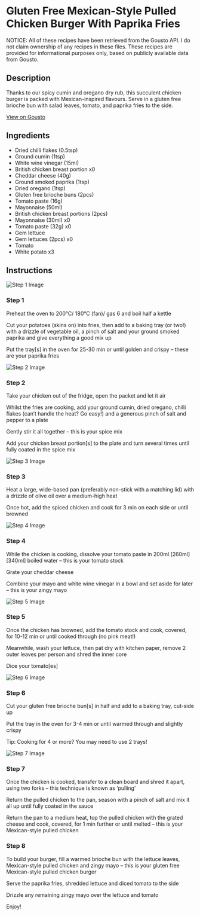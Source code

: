 # Gluten Free Mexican-Style Pulled Chicken Burger With Paprika Fries

NOTICE: All of these recipes have been retrieved from the Gousto API. I do not claim ownership of any recipes in these files. These recipes are provided for informational purposes only, based on publicly available data from Gousto.

## Description

Thanks to our spicy cumin and oregano dry rub, this succulent chicken burger is packed with Mexican-inspired flavours. Serve in a gluten free brioche bun with salad leaves, tomato, and paprika fries to the side.

[View on Gousto](https://www.gousto.co.uk/recipes/cookbook/gluten-free-mexican-style-pulled-chicken-burger-with-paprika-fries)

## Ingredients

- Dried chilli flakes (0.5tsp)
- Ground cumin (1tsp)
- White wine vinegar (15ml)
- British chicken breast portion x0
- Cheddar cheese (40g)
- Ground smoked paprika (1tsp)
- Dried oregano (1tsp)
- Gluten free brioche buns (2pcs)
- Tomato paste (16g)
- Mayonnaise (50ml)
- British chicken breast portions (2pcs)
- Mayonnaise (30ml) x0
- Tomato paste (32g) x0
- Gem lettuce
- Gem lettuces (2pcs) x0
- Tomato
- White potato x3

## Instructions

![Step 1 Image](https://production-media.gousto.co.uk/cms/recipe-step-image/step-1-1679664976621-x200.jpg)

### Step 1

Preheat the oven to 200°C/ 180°C (fan)/ gas 6 and boil half a kettle

Cut your potatoes (skins on) into fries, then add to a baking tray (or two!) with a drizzle of vegetable oil, a pinch of salt and your ground smoked paprika and give everything a good mix up

Put the tray[s] in the oven for 25-30 min or until golden and crispy – these are your paprika fries

![Step 2 Image](https://production-media.gousto.co.uk/cms/recipe-step-image/Step-2-1679664981332-x200.jpg)

### Step 2

Take your chicken out of the fridge, open the packet and let it air

Whilst the fries are cooking, add your ground cumin, dried oregano, chilli flakes (can’t handle the heat? Go easy!) and a generous pinch of salt and pepper to a plate

Gently stir it all together – this is your spice mix

Add your chicken breast portion[s] to the plate and turn several times until fully coated in the spice mix

![Step 3 Image](https://production-media.gousto.co.uk/cms/recipe-step-image/Step-3-1679664986146-x200.jpg)

### Step 3

Heat a large, wide-based pan (preferably non-stick with a matching lid) with a drizzle of olive oil over a medium-high heat

Once hot, add the spiced chicken and cook for 3 min on each side or until browned

![Step 4 Image](https://production-media.gousto.co.uk/cms/recipe-step-image/step-4-1679664989488-x200.jpg)

### Step 4

While the chicken is cooking, dissolve your tomato paste in 200ml<span class="text-purple"> [260ml] </span><span class="text-danger">[340ml]</span> boiled water – this is your tomato stock

Grate your cheddar cheese

Combine your mayo and white wine vinegar in a bowl and set aside for later – this is your zingy mayo

![Step 5 Image](https://production-media.gousto.co.uk/cms/recipe-step-image/Step-5-1679664994495-x200.jpg)

### Step 5

Once the chicken has browned, add the tomato stock and cook, covered, for 10-12 min or until cooked through (no pink meat!)

Meanwhile, wash your lettuce, then pat dry with kitchen paper, remove 2 outer leaves per person and shred the inner core

Dice your tomato[es]

![Step 6 Image](https://production-media.gousto.co.uk/cms/recipe-step-image/step-6-1679664998412-x200.jpg)

### Step 6

Cut your gluten free brioche bun[s] in half and add to a baking tray, cut-side up

Put the tray in the oven for 3-4 min or until warmed through and slightly crispy

Tip: Cooking for 4 or more? You may need to use 2 trays!

![Step 7 Image](https://production-media.gousto.co.uk/cms/recipe-step-image/step-7-1679665003277-x200.jpg)

### Step 7

Once the chicken is cooked, transfer to a clean board and shred it apart, using two forks – this technique is known as ‘pulling’

Return the pulled chicken to the pan, season with a pinch of salt and mix it all up until fully coated in the sauce

Return the pan to a medium heat, top the pulled chicken with the grated cheese and cook, covered, for 1 min further or until melted – this is your Mexican-style pulled chicken

### Step 8

To build your burger, fill a warmed brioche bun with the lettuce leaves, Mexican-style pulled chicken and zingy mayo – this is your gluten free Mexican-style pulled chicken burger

Serve the paprika fries, shredded lettuce and diced tomato to the side

Drizzle any remaining zingy mayo over the lettuce and tomato

Enjoy!

